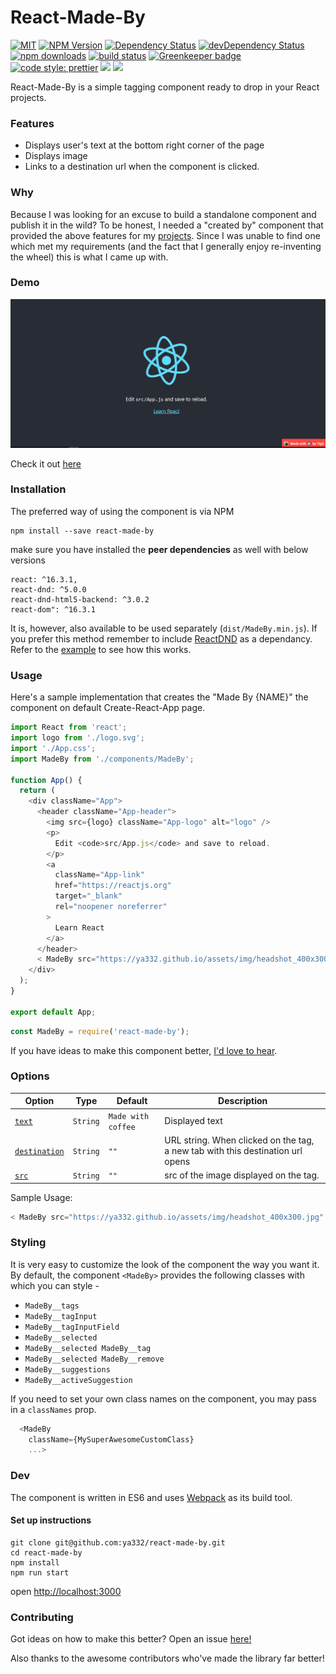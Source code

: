 React-Made-By
===

[![MIT](https://img.shields.io/npm/l/react-made-by.svg?style=flat-square)](https://github.com/ya332/react-made-by/blob/master/LICENSE)
[![NPM Version](https://img.shields.io/npm/v/react-made-by.svg?style=flat-square)](https://www.npmjs.com/package/react-made-by)
[![Dependency Status](https://david-dm.org/yahoo/react-dnd-touch-backend.svg)](https://david-dm.org/yahoo/react-dnd-touch-backend)
[![devDependency Status](https://david-dm.org/yahoo/react-dnd-touch-backend/dev-status.svg)](https://david-dm.org/yahoo/react-dnd-touch-backend#info=devDependencies)
[![npm downloads](https://img.shields.io/npm/dm/react-made-by.svg?style=flat-square)](https://www.npmjs.com/package/react-made-by)
[![build status](https://img.shields.io/travis/ya332/react-made-by.svg?style=flat-square)](https://travis-ci.org/ya332/react-made-by)
[![Greenkeeper badge](https://badges.greenkeeper.io/ya332/react-made-by.svg)](https://greenkeeper.io/)
[![code style: prettier](https://img.shields.io/badge/code_style-prettier-ff69b4.svg?style=flat-square)](https://github.com/prettier/prettier)
<a href="https://codeclimate.com/github/ya332/react-made-by/maintainability"><img src="https://api.codeclimate.com/v1/badges/b9edb2810b02bb845d20/maintainability" /></a>
<a href="https://codeclimate.com/github/ya332/react-made-by/test_coverage"><img src="https://api.codeclimate.com/v1/badges/b9edb2810b02bb845d20/test_coverage" /></a>

React-Made-By is a simple tagging component ready to drop in your React projects. 

### Features
- Displays user's text at the bottom right corner of the page
- Displays image
- Links to a destination url when the component is clicked. 

### Why
Because I was looking for an excuse to build a standalone component and publish it in the wild? To be honest, I needed a "created by" component that provided the above features for my [projects](http://ya332.github.io#projects). Since I was unable to find one which met my requirements (and the fact that I generally enjoy re-inventing the wheel) this is what I came up with.


### Demo
![img](demo.png)

Check it out [here](https://stackblitz.com/edit/react-vjhinx?file=src%2FMadeBy.js)

### Installation
The preferred way of using the component is via NPM

```
npm install --save react-made-by
```
make sure you have installed the **peer dependencies** as well with below versions
```
react: ^16.3.1,
react-dnd: ^5.0.0
react-dnd-html5-backend: ^3.0.2
react-dom": ^16.3.1

```
It is, however, also available to be used separately (`dist/MadeBy.min.js`). If you prefer this method remember to include [ReactDND](https://github.com/gaearon/react-dnd) as a dependancy. Refer to the [example](https://stackblitz.com/edit/react-made-by) to see how this works.

### Usage

Here's a sample implementation that creates the "Made By {NAME}" the component on default Create-React-App page.


```javascript
import React from 'react';
import logo from './logo.svg';
import './App.css';
import MadeBy from './components/MadeBy';

function App() {
  return (
    <div className="App">
      <header className="App-header">
        <img src={logo} className="App-logo" alt="logo" />
        <p>
          Edit <code>src/App.js</code> and save to reload.
        </p>
        <a
          className="App-link"
          href="https://reactjs.org"
          target="_blank"
          rel="noopener noreferrer"
        >
          Learn React
        </a>
      </header>
      < MadeBy src="https://ya332.github.io/assets/img/headshot_400x300.jpg"  destination="https://ya332.github.io" text="Made with ☕ by Yigit"/>
    </div>
  );
}

export default App;

```


```javascript
const MadeBy = require('react-made-by');
```
If you have ideas to make this component better, [I'd love to hear](https://github.com/ya332/react-made-by/issues/new).

<a name="Options"></a>
### Options

Option | Type | Default | Description
--- | --- | --- | ---
|[`text`](#tagsOption) | `String` | `Made with coffee` | Displayed text 
|[`destination`](#suggestionsOption) | `String` | `""` | URL string. When clicked on the tag, a new tab with this destination url opens
|[`src`](#delimiters) | `String` | `""` | src of the image displayed on the tag. 

Sample Usage:
```js
< MadeBy src="https://ya332.github.io/assets/img/headshot_400x300.jpg"  destination="https://ya332.github.io" text="Made with ☕ by Yigit"/>
```

### Styling
 It is very easy to customize the look of the component the way you want it. By default, the component `<MadeBy>` provides the following classes with which you can style -

- `MadeBy__tags`
- `MadeBy__tagInput`
- `MadeBy__tagInputField`
- `MadeBy__selected`
- `MadeBy__selected MadeBy__tag`
- `MadeBy__selected MadeBy__remove`
- `MadeBy__suggestions`
- `MadeBy__activeSuggestion`


If you need to set your own class names on the component, you may pass in
a `classNames` prop.

```js
  <MadeBy
    className={MySuperAwesomeCustomClass}
    ...>
```


### Dev
The component is written in ES6 and uses [Webpack](http://webpack.github.io/) as its build tool.

#### Set up instructions

```
git clone git@github.com:ya332/react-made-by.git
cd react-made-by
npm install
npm run start
```
open [http://localhost:3000](http://localhost:3000)


### Contributing
Got ideas on how to make this better? Open an issue [here!](https://github.com/ya332/react-made-by/issues/new)


Also thanks to the awesome contributors who've made the library far better!


[default-suggestions-filter-logic]: https://github.com/ya332/react-made-by/blob/v4.0.1/lib/MadeBy.js#L83
[includes-polyfill]: https://github.com/mathiasbynens/String.prototype.includes

